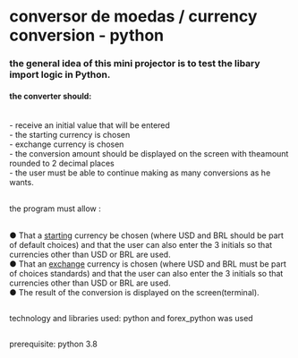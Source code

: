 <h1>conversor de moedas / currency conversion - python</h1> 

<h3> the general idea of this mini projector is to test the libary import logic in Python.</h3>

<h4>the converter should:</h4>

<br>
- receive an initial value that will be entered
<br>
- the starting currency is chosen
<br>
- exchange currency is chosen
<br>
- the conversion amount should be displayed on the screen with theamount rounded to 2 decimal places
<br>
- the user must be able to continue making as many conversions as he wants.

##

the program must allow : 

<br>
● That a <u>starting</u> currency be chosen (where USD and BRL should be part of default choices) and
that the user can also enter the 3 initials so that currencies other than USD or BRL
are used.
<br>
● That an <u>exchange</u> currency is chosen (where USD and BRL must be part of choices
standards) and that the user can also enter the 3 initials so that currencies other than USD or BRL are used.
<br>
● The result of the conversion is displayed on the screen(terminal).

##
technology and libraries used:
python and forex_python was used

##

prerequisite:
python 3.8



